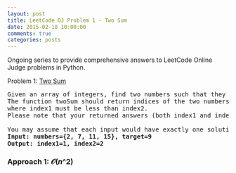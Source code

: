```yaml
---
layout: post
title: LeetCode OJ Problem 1 - Two Sum
date: 2015-02-18 10:00:00
comments: true
categories: posts
---
```

Ongoing series to provide comprehensive answers to LeetCode Online Judge problems in Python.

Problem 1: [Two Sum](http://https://oj.leetcode.com/problems/two-sum/) 

<pre class=code>
Given an array of integers, find two numbers such that they add up to a specific target number.
The function twoSum should return indices of the two numbers such that they add up to the target,
where index1 must be less than index2.
Please note that your returned answers (both index1 and index2) are not zero-based.

You may assume that each input would have exactly one solution.
<b>Input: numbers={2, 7, 11, 15}, target=9 </b>
<b>Output: index1=1, index2=2</b>
</pre>

<script type="text/x-mathjax-config">
    MathJax.Hub.Config({tex2jax: {inlineMath: [['$','$'], ['\\(','\\)']]}});
</script>
<script type="text/javascript"
    src="http://cdn.mathjax.org/mathjax/latest/MathJax.js?config=TeX-AMS-MML_HTMLorMML">
</script>


### Approach 1: $\mathcal{O}(n\^2)$


